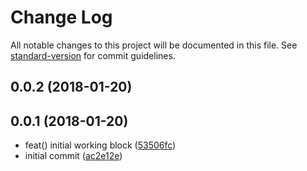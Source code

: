 # Change Log

All notable changes to this project will be documented in this file. See [standard-version](https://github.com/conventional-changelog/standard-version) for commit guidelines.

<a name="0.0.2"></a>
## 0.0.2 (2018-01-20)



<a name="0.0.1"></a>
## 0.0.1 (2018-01-20)

* feat() initial working block ([53506fc](https://github.com/ionic-team/stencil-component-starter/commit/53506fc))
* initial commit ([ac2e12e](https://github.com/ionic-team/stencil-component-starter/commit/ac2e12e))
